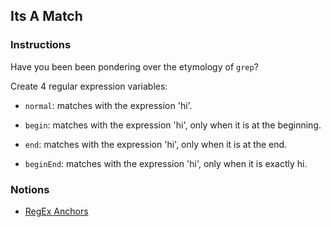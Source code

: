 ## Its A Match

### Instructions

Have you been been pondering over the etymology of `grep`?

Create 4 regular expression variables:

- `normal`: matches with the expression 'hi'.

- `begin`: matches with the expression 'hi',
  only when it is at the beginning.

- `end`: matches with the expression 'hi',
  only when it is at the end.

- `beginEnd`: matches with the expression 'hi',
  only when it is exactly hi.

### Notions

- [RegEx Anchors](https://github.com/ziishaned/learn-regex#28-anchors)
